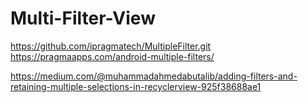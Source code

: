 # Multi-Filter-View
https://github.com/ipragmatech/MultipleFilter.git
https://pragmaapps.com/android-multiple-filters/














https://medium.com/@muhammadahmedabutalib/adding-filters-and-retaining-multiple-selections-in-recyclerview-925f38688ae1
